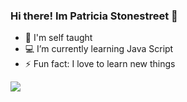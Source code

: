 ### Hi there! Im Patricia Stonestreet 👋


- 📖 I'm self taught
- 💻 I’m currently learning Java Script
- ⚡ Fun fact: I love to learn new things 
 <div>
<img src="https://github-readme-stats.vercel.app/api?username=patriciastonestreet&show_icons=true&theme=synthwave&https://github.com/anuraghazra/github-readme-stats"</img>
</div>

